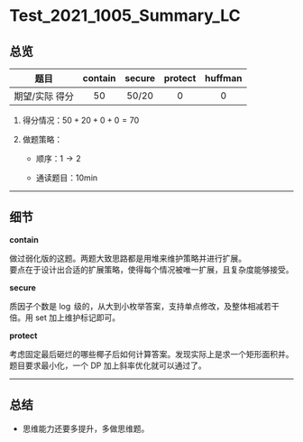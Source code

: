 # Test_2021_1005_Summary_LC

## 总览

|      题目      |             contain              |              secure               |       protect        | huffman |
| :------------: | :-----------------------------: | :----------------------------: | :---------------: | :-:|
| 期望/实际 得分 |              $50$               |              $50/20$              |       $0$        | $0$ |

1. 得分情况：$50 + 20 + 0 + 0 = 70$

2. 做题策略：

	* 顺序：$1 \to 2$

	* 通读题目：$10\mathrm{min}$

---

## 细节

**contain**

做过弱化版的这题。两题大致思路都是用堆来维护策略并进行扩展。  
要点在于设计出合适的扩展策略，使得每个情况被唯一扩展，且复杂度能够接受。

**secure**

质因子个数是 $\log$ 级的，从大到小枚举答案，支持单点修改，及整体相减若干倍。用 set 加上维护标记即可。

**protect**

考虑固定最后砸烂的哪些椰子后如何计算答案。发现实际上是求一个矩形面积并。题目要求最小化，一个 DP 加上斜率优化就可以通过了。


---

## 总结

* 思维能力还要多提升，多做思维题。